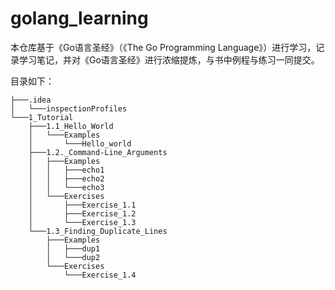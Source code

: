 # golang_learning

本仓库基于《Go语言圣经》（《The Go Programming Language》）进行学习，记录学习笔记，并对《Go语言圣经》进行浓缩提炼，与书中例程与练习一同提交。

目录如下：

```text
├───.idea
│   └───inspectionProfiles
└───1_Tutorial
    ├───1.1_Hello_World
    │   └───Examples
    │       └───Hello_world
    ├───1.2._Command-Line_Arguments
    │   ├───Examples
    │   │   ├───echo1
    │   │   ├───echo2
    │   │   └───echo3
    │   └───Exercises
    │       ├───Exercise_1.1
    │       ├───Exercise_1.2
    │       └───Exercise_1.3
    └───1.3_Finding_Duplicate_Lines
        ├───Examples
        │   ├───dup1
        │   └───dup2
        └───Exercises
            └───Exercise_1.4
```

